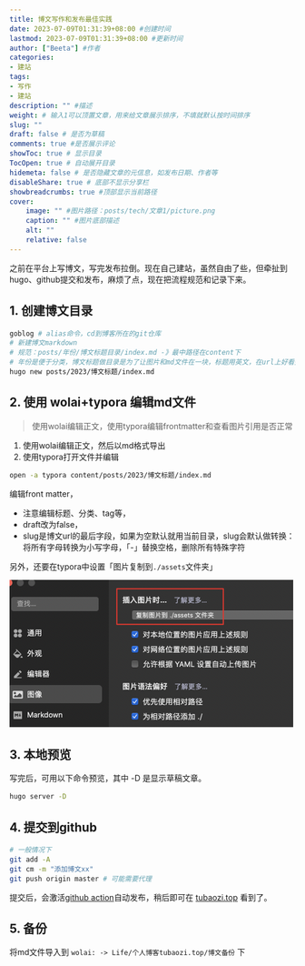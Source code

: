 ```yaml
---
title: 博文写作和发布最佳实践
date: 2023-07-09T01:31:39+08:00 #创建时间
lastmod: 2023-07-09T01:31:39+08:00 #更新时间
author: ["Beeta"] #作者
categories:
- 建站
tags:
- 写作
- 建站
description: "" #描述
weight: # 输入1可以顶置文章，用来给文章展示排序，不填就默认按时间排序
slug: ""
draft: false # 是否为草稿
comments: true #是否展示评论
showToc: true # 显示目录
TocOpen: true # 自动展开目录
hidemeta: false # 是否隐藏文章的元信息，如发布日期、作者等
disableShare: true # 底部不显示分享栏
showbreadcrumbs: true #顶部显示当前路径
cover:
    image: "" #图片路径：posts/tech/文章1/picture.png
    caption: "" #图片底部描述
    alt: ""
    relative: false
---
```


之前在平台上写博文，写完发布拉倒。现在自己建站，虽然自由了些，但牵扯到hugo、github提交和发布，麻烦了点，现在把流程规范和记录下来。

## 1. 创建博文目录

```bash
goblog # alias命令，cd到博客所在的git仓库
# 新建博文markdown
# 规范：posts/年份/博文标题目录/index.md -》最中路径在content下
# 年份是便于分类，博文标题做目录是为了让图片和md文件在一块，标题用英文，在url上好看些，md文档的front matter 的title字段可定义中文标题
hugo new posts/2023/博文标题/index.md
```

## 2. 使用 wolai+typora 编辑md文件

> 使用wolai编辑正文，使用typora编辑frontmatter和查看图片引用是否正常

1. 使用wolai编辑正文，然后以md格式导出
2. 使用typora打开文件并编辑

```bash
open -a typora content/posts/2023/博文标题/index.md
```

编辑front matter，

- 注意编辑标题、分类、tag等，
- draft改为false，
- slug是博文url的最后字段，如果为空默认就用当前目录，slug会默认做转换：将所有字母转换为小写字母，「-」替换空格，删除所有特殊字符



另外，还要在typora中设置「图片复制到`./assets`文件夹」

<img src="./assets/image-20230709154950135.png" alt="image-20230709154950135" style="zoom:50%;" />

## 3. 本地预览

写完后，可用以下命令预览，其中 -D 是显示草稿文章。

```bash
hugo server -D
```

## 4. 提交到github

```bash
# 一般情况下
git add -A
git cm -m "添加博文xx"
git push origin master # 可能需要代理
```

提交后，会激活[github action](https://github.com/Beeta/beeta.github.io/actions)自动发布，稍后即可在 [tubaozi.top](http://tubaozi.top/) 看到了。

## 5. 备份

将md文件导入到 `wolai: -> Life/个人博客tubaozi.top/博文备份` 下
